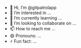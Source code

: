 - 👋 Hi, I’m @gitpatrolapp
- 👀 I’m interested in ...
- 🌱 I’m currently learning ...
- 💞️ I’m looking to collaborate on ...
- 📫 How to reach me ...
- 😄 Pronouns: ...
- ⚡ Fun fact: ...

<!---
gitpatrolapp/gitpatrolapp is a ✨ special ✨ repository because its `README.md` (this file) appears on your GitHub profile.
You can click the Preview link to take a look at your changes.
--->

